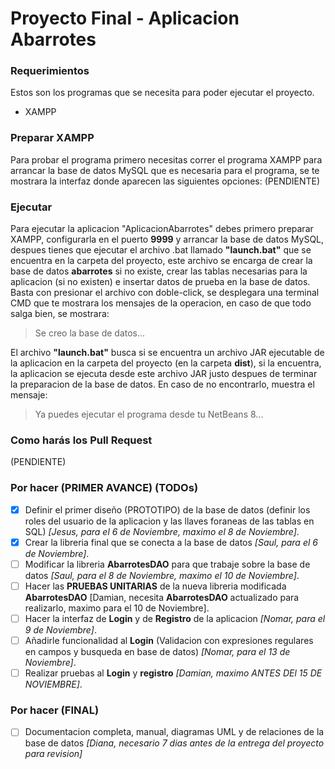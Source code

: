 # Proyecto Final - Aplicacion Abarrotes

### Requerimientos
Estos son los programas que se necesita para poder ejecutar el proyecto.
* XAMPP

### Preparar XAMPP
Para probar el programa primero necesitas correr el programa XAMPP para arrancar la base de datos MySQL que es necesaria para el programa, se te mostrara la interfaz donde aparecen las siguientes opciones: (PENDIENTE)

### Ejecutar
Para ejecutar la aplicacion "AplicacionAbarrotes" debes primero preparar XAMPP, configurarla en el puerto **9999** y arrancar la base de datos MySQL, despues tienes que ejecutar el archivo .bat llamado **"launch.bat"** que se encuentra en la carpeta del proyecto, este archivo se encarga de crear la base de datos **abarrotes** si no existe, crear las tablas necesarias para la aplicacion (si no existen) e insertar
datos de prueba en la base de datos. Basta con presionar el archivo con doble-click, se desplegara una terminal CMD que te mostrara los mensajes de la operacion, en caso de que
todo salga bien, se mostrara: 
> Se creo la base de datos...

El archivo **"launch.bat"** busca si se encuentra un archivo JAR ejecutable de la aplicacion en la carpeta del proyecto (en la carpeta **dist**), si la encuentra, la aplicacion se ejecuta desde este archivo JAR justo despues de terminar la preparacion de la base de datos. En caso de no encontrarlo, muestra el mensaje:
> Ya puedes ejecutar el programa desde tu NetBeans 8...

### Como harás los **Pull Request**
(PENDIENTE)

### Por hacer (PRIMER AVANCE) (TODOs) 
- [x] Definir el primer diseño (PROTOTIPO) de la base de datos (definir los roles del usuario de la aplicacion y las llaves foraneas de las tablas en SQL) *[Jesus, para el 6 de Noviembre, maximo el 8 de Noviembre]*.
- [x] Crear la libreria final que se conecta a la base de datos *[Saul, para el 6 de Noviembre]*.
- [ ] Modificar la libreria **AbarrotesDAO** para que trabaje sobre la base de datos *[Saul, para el 8 de Noviembre, maximo el 10 de Noviembre]*.
- [ ] Hacer las **PRUEBAS UNITARIAS** de la nueva libreria modificada **AbarrotesDAO** [Damian, necesita **AbarrotesDAO** actualizado para realizarlo, maximo para el 10 de Noviembre].
- [ ] Hacer la interfaz de **Login** y de **Registro** de la aplicacion *[Nomar, para el 9 de Noviembre]*.
- [ ] Añadirle funcionalidad al **Login** (Validacion con expresiones regulares en campos y busqueda en base de datos) *[Nomar, para el 13 de Noviembre]*.
- [ ] Realizar pruebas al **Login** y **registro** *[Damian, maximo ANTES DEl 15 DE NOVIEMBRE]*.
### Por hacer (FINAL)
- [ ] Documentacion completa, manual, diagramas UML y de relaciones de la base de datos *[Diana, necesario 7 dias antes de la entrega del proyecto para revision]*

